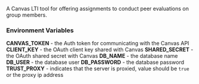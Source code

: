 A Canvas LTI tool for offering assignments to conduct peer evaluations on group members.

### Environment Variables
**CANVAS_TOKEN** - the Auth token for communicating with the Canvas API
**CLIENT_KEY** - the OAuth client key shared with Canvas
**SHARED_SECRET** - the OAuth shared secret with Canvas
**DB_NAME** - the database name
**DB_USER** - the database user 
**DB_PASSWORD** - the database password
**TRUST_PROXY** - indicates that the server is proxied, value should be `true` or the proxy ip address